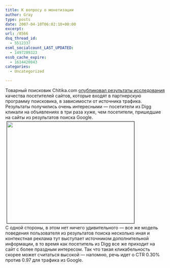```yaml
---
title: К вопросу о монетизации
author: Gray
type: posts
date: 2007-04-10T06:02:10+00:00
excerpt:
url: /8566
dsq_thread_id:
  - 5512337
esml_socialcount_LAST_UPDATED:
  - 1497289323
essb_cache_expire:
  - 1614420843
categories:
  - Uncategorized

---
```








Товарный поисковик Chitika.com <a href="http://chitika.com/blog/?p=162" target="_blank">опубликовал результаты исследования</a> качества посетителей сайтов, которые входят в партнерскую программу поисковика, в зависимости от источника трафика.  
Результаты получились очень интересными &#8212; посетители из Digg кликали на объявлениях в три раза хуже, чем посетители, пришедшие на сайты из результатов поиска Google.  
<img src="https://i1.wp.com/www.searchengines.ru/blog//images/diggvsgoogle.jpg?resize=400%2C320" height="320" width="400" border="1" hspace="4" vspace="4" data-recalc-dims="1" />  
С одной стороны, в этом нет ничего удивительного &#8212; все же модель поведения пользователя из результатов поиска несколько иная и контекстная реклама тут выступает источником дополнительной информации, в то время как посетитель из Digg все же приходит на сайт с более праздным интересом. Так что такая кликабельность скорее может считаться высокой &#8212; напомню, речь идет о CTR 0.30% против 0.97 для трафика из Google.